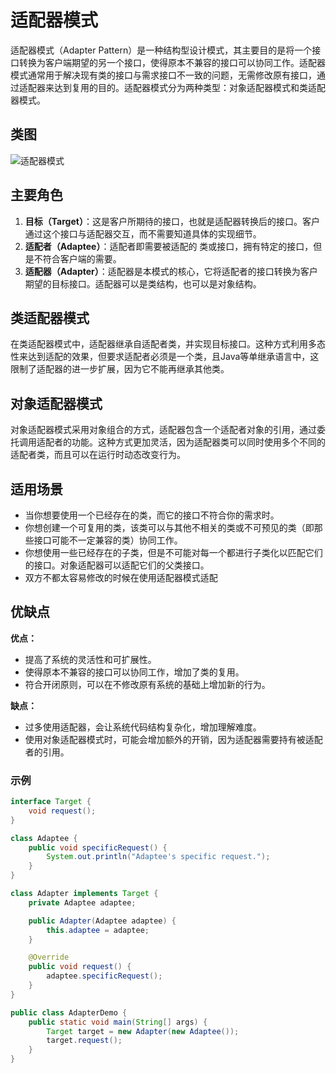 # 适配器模式

适配器模式（Adapter Pattern）是一种结构型设计模式，其主要目的是将一个接口转换为客户端期望的另一个接口，使得原本不兼容的接口可以协同工作。适配器模式通常用于解决现有类的接口与需求接口不一致的问题，无需修改原有接口，通过适配器来达到复用的目的。适配器模式分为两种类型：对象适配器模式和类适配器模式。

## 类图

![适配器模式](/assets/image/method/dp/适配器模式.png)

## 主要角色

1. **目标（Target）**：这是客户所期待的接口，也就是适配器转换后的接口。客户通过这个接口与适配器交互，而不需要知道具体的实现细节。
2. **适配者（Adaptee）**：适配者即需要被适配的 类或接口，拥有特定的接口，但是不符合客户端的需要。
3. **适配器（Adapter）**：适配器是本模式的核心，它将适配者的接口转换为客户期望的目标接口。适配器可以是类结构，也可以是对象结构。

## 类适配器模式

在类适配器模式中，适配器继承自适配者类，并实现目标接口。这种方式利用多态性来达到适配的效果，但要求适配者必须是一个类，且Java等单继承语言中，这限制了适配器的进一步扩展，因为它不能再继承其他类。

## 对象适配器模式

对象适配器模式采用对象组合的方式，适配器包含一个适配者对象的引用，通过委托调用适配者的功能。这种方式更加灵活，因为适配器类可以同时使用多个不同的适配者类，而且可以在运行时动态改变行为。

## 适用场景

- 当你想要使用一个已经存在的类，而它的接口不符合你的需求时。
- 你想创建一个可复用的类，该类可以与其他不相关的类或不可预见的类（即那些接口可能不一定兼容的类）协同工作。
- 你想使用一些已经存在的子类，但是不可能对每一个都进行子类化以匹配它们的接口。对象适配器可以适配它们的父类接口。
- 双方不都太容易修改的时候在使用适配器模式适配

## 优缺点

**优点：**

- 提高了系统的灵活性和可扩展性。
- 使得原本不兼容的接口可以协同工作，增加了类的复用。
- 符合开闭原则，可以在不修改原有系统的基础上增加新的行为。

**缺点：**

- 过多使用适配器，会让系统代码结构复杂化，增加理解难度。
- 使用对象适配器模式时，可能会增加额外的开销，因为适配器需要持有被适配者的引用。

### 示例

```java
interface Target {
    void request();
}

class Adaptee {
    public void specificRequest() {
        System.out.println("Adaptee's specific request.");
    }
}

class Adapter implements Target {
    private Adaptee adaptee;

    public Adapter(Adaptee adaptee) {
        this.adaptee = adaptee;
    }

    @Override
    public void request() {
        adaptee.specificRequest();
    }
}

public class AdapterDemo {
    public static void main(String[] args) {
        Target target = new Adapter(new Adaptee());
        target.request();
    }
}
```


